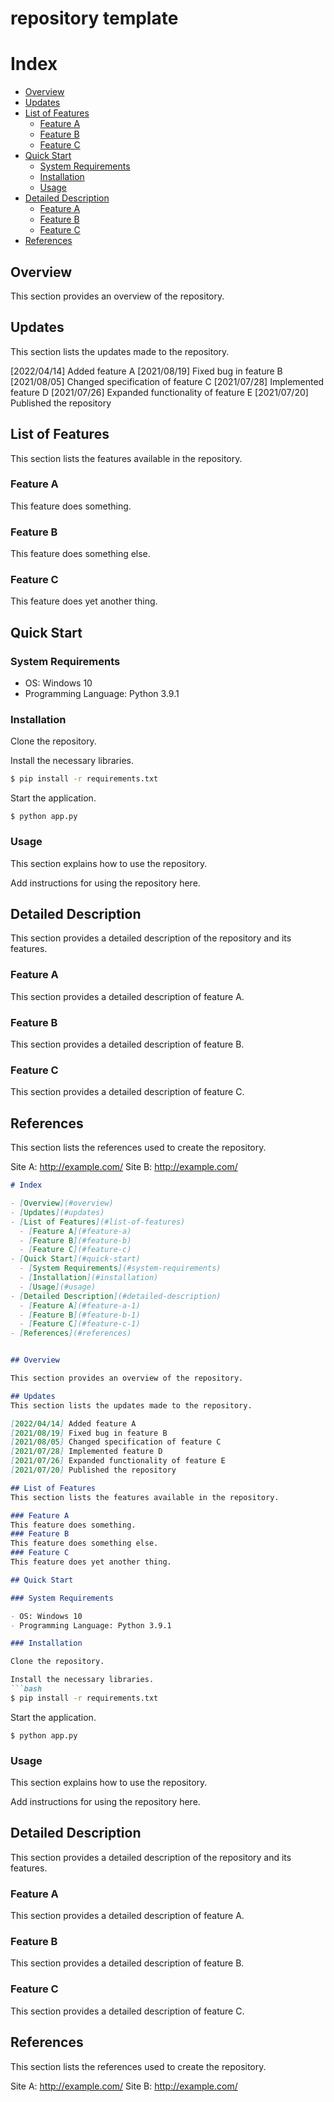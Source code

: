 # repository template

# Index

- [Overview](#overview)
- [Updates](#updates)
- [List of Features](#list-of-features)
  - [Feature A](#feature-a)
  - [Feature B](#feature-b)
  - [Feature C](#feature-c)
- [Quick Start](#quick-start)
  - [System Requirements](#system-requirements)
  - [Installation](#installation)
  - [Usage](#usage)
- [Detailed Description](#detailed-description)
  - [Feature A](#feature-a-1)
  - [Feature B](#feature-b-1)
  - [Feature C](#feature-c-1)
- [References](#references)


## Overview

This section provides an overview of the repository.

## Updates
This section lists the updates made to the repository.

[2022/04/14] Added feature A
[2021/08/19] Fixed bug in feature B
[2021/08/05] Changed specification of feature C
[2021/07/28] Implemented feature D
[2021/07/26] Expanded functionality of feature E
[2021/07/20] Published the repository

## List of Features
This section lists the features available in the repository.

### Feature A
This feature does something.
### Feature B
This feature does something else.
### Feature C
This feature does yet another thing.

## Quick Start

### System Requirements

- OS: Windows 10
- Programming Language: Python 3.9.1

### Installation

Clone the repository.

Install the necessary libraries.
```bash
$ pip install -r requirements.txt
```

Start the application.

```
$ python app.py
```

### Usage
This section explains how to use the repository.

Add instructions for using the repository here.

## Detailed Description

This section provides a detailed description of the repository and its features.

### Feature A
This section provides a detailed description of feature A.

### Feature B
This section provides a detailed description of feature B.

### Feature C
This section provides a detailed description of feature C.

## References
This section lists the references used to create the repository.

Site A: http://example.com/
Site B: http://example.com/
```markdown
# Index

- [Overview](#overview)
- [Updates](#updates)
- [List of Features](#list-of-features)
  - [Feature A](#feature-a)
  - [Feature B](#feature-b)
  - [Feature C](#feature-c)
- [Quick Start](#quick-start)
  - [System Requirements](#system-requirements)
  - [Installation](#installation)
  - [Usage](#usage)
- [Detailed Description](#detailed-description)
  - [Feature A](#feature-a-1)
  - [Feature B](#feature-b-1)
  - [Feature C](#feature-c-1)
- [References](#references)


## Overview

This section provides an overview of the repository.

## Updates
This section lists the updates made to the repository.

[2022/04/14] Added feature A
[2021/08/19] Fixed bug in feature B
[2021/08/05] Changed specification of feature C
[2021/07/28] Implemented feature D
[2021/07/26] Expanded functionality of feature E
[2021/07/20] Published the repository

## List of Features
This section lists the features available in the repository.

### Feature A
This feature does something.
### Feature B
This feature does something else.
### Feature C
This feature does yet another thing.

## Quick Start

### System Requirements

- OS: Windows 10
- Programming Language: Python 3.9.1

### Installation

Clone the repository.

Install the necessary libraries.
```bash
$ pip install -r requirements.txt
```

Start the application.

```
$ python app.py
```

### Usage
This section explains how to use the repository.

Add instructions for using the repository here.

## Detailed Description

This section provides a detailed description of the repository and its features.

### Feature A
This section provides a detailed description of feature A.

### Feature B
This section provides a detailed description of feature B.

### Feature C
This section provides a detailed description of feature C.

## References
This section lists the references used to create the repository.

Site A: http://example.com/
Site B: http://example.com/
```
